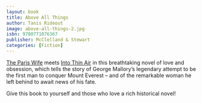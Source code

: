 ```yaml
---
layout: book
title: Above All Things
author: Tanis Rideout
image: above-all-things-2.jpg
isbn: 9780771076367
publisher: McClelland & Stewart
categories: [Fiction]
---
```

[The Paris Wife](http://penguinrandomhouse.ca/books/201138/paris-wife#9780385669245) meets [Into Thin Air](http://penguinrandomhouse.ca/books/95441/thin-air#9780385494786) in this breathtaking novel of love and obsession, which tells the story of George Mallory’s legendary attempt to be the first man to conquer Mount Everest – and of the remarkable woman he left behind to await news of his fate.

Give this book to yourself and those who love a rich historical novel!
